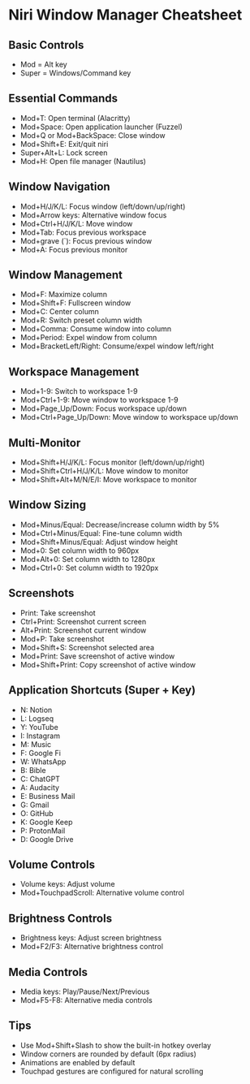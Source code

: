 # Niri Window Manager Cheatsheet

## Basic Controls
- Mod = Alt key
- Super = Windows/Command key

## Essential Commands
- Mod+T: Open terminal (Alacritty)
- Mod+Space: Open application launcher (Fuzzel)
- Mod+Q or Mod+BackSpace: Close window
- Mod+Shift+E: Exit/quit niri
- Super+Alt+L: Lock screen
- Mod+H: Open file manager (Nautilus)

## Window Navigation
- Mod+H/J/K/L: Focus window (left/down/up/right)
- Mod+Arrow keys: Alternative window focus
- Mod+Ctrl+H/J/K/L: Move window
- Mod+Tab: Focus previous workspace
- Mod+grave (`): Focus previous window
- Mod+A: Focus previous monitor

## Window Management
- Mod+F: Maximize column
- Mod+Shift+F: Fullscreen window
- Mod+C: Center column
- Mod+R: Switch preset column width
- Mod+Comma: Consume window into column
- Mod+Period: Expel window from column
- Mod+BracketLeft/Right: Consume/expel window left/right

## Workspace Management
- Mod+1-9: Switch to workspace 1-9
- Mod+Ctrl+1-9: Move window to workspace 1-9
- Mod+Page_Up/Down: Focus workspace up/down
- Mod+Ctrl+Page_Up/Down: Move window to workspace up/down

## Multi-Monitor
- Mod+Shift+H/J/K/L: Focus monitor (left/down/up/right)
- Mod+Shift+Ctrl+H/J/K/L: Move window to monitor
- Mod+Shift+Alt+M/N/E/I: Move workspace to monitor

## Window Sizing
- Mod+Minus/Equal: Decrease/increase column width by 5%
- Mod+Ctrl+Minus/Equal: Fine-tune column width
- Mod+Shift+Minus/Equal: Adjust window height
- Mod+0: Set column width to 960px
- Mod+Alt+0: Set column width to 1280px
- Mod+Ctrl+0: Set column width to 1920px

## Screenshots
- Print: Take screenshot
- Ctrl+Print: Screenshot current screen
- Alt+Print: Screenshot current window
- Mod+P: Take screenshot
- Mod+Shift+S: Screenshot selected area
- Mod+Print: Save screenshot of active window
- Mod+Shift+Print: Copy screenshot of active window

## Application Shortcuts (Super + Key)
- N: Notion
- L: Logseq
- Y: YouTube
- I: Instagram
- M: Music
- F: Google Fi
- W: WhatsApp
- B: Bible
- C: ChatGPT
- A: Audacity
- E: Business Mail
- G: Gmail
- O: GitHub
- K: Google Keep
- P: ProtonMail
- D: Google Drive

## Volume Controls
- Volume keys: Adjust volume
- Mod+TouchpadScroll: Alternative volume control

## Brightness Controls
- Brightness keys: Adjust screen brightness
- Mod+F2/F3: Alternative brightness control

## Media Controls
- Media keys: Play/Pause/Next/Previous
- Mod+F5-F8: Alternative media controls

## Tips
- Use Mod+Shift+Slash to show the built-in hotkey overlay
- Window corners are rounded by default (6px radius)
- Animations are enabled by default
- Touchpad gestures are configured for natural scrolling
